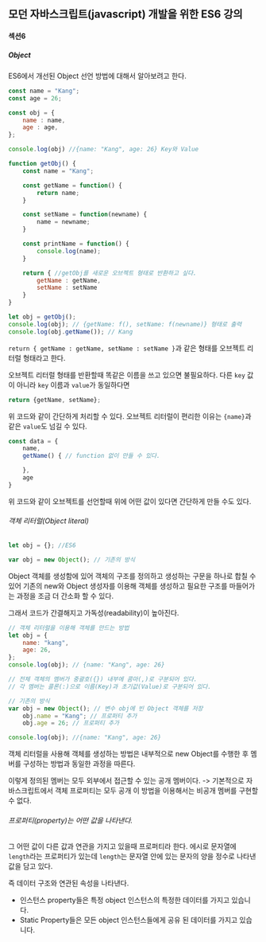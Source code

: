 ## 모던 자바스크립트(javascript) 개발을 위한 ES6 강의

#### 섹션6

##### Object
ES6에서 개선된 Object 선언 방법에 대해서 알아보려고 한다.

```js
const name = "Kang";
const age = 26;

const obj = {
    name : name,
    age : age,
};

console.log(obj) //{name: "Kang", age: 26} Key와 Value
```

```js
function getObj() {
    const name = "Kang";

    const getName = function() {
        return name;
    }

    const setName = function(newname) {
        name = newname;
    }

    const printName = function() {
        console.log(name);
    }

    return { //getObj를 새로운 오브젝트 형태로 반환하고 싶다.
        getName : getName,
        setName : setName 
    }
}

let obj = getObj();
console.log(obj); // {getName: f(), setName: f(newname)} 형태로 출력
console.log(obj.getName()); // Kang
```

`return { getName : getName, setName : setName }`과 같은 형태를 오브젝트 리터럴 형태라고 한다.

오브젝트 리터럴 형태를 반환할때 똑같은 이름을 쓰고 있으면 불필요하다.
다른 `key` 값이 아니라 `key` 이름과 `value`가 동일하다면

```js
return {getName, setName};
```
위 코드와 같이 간단하게 처리할 수 있다.
오브젝트 리터럴이 편리한 이유는 `{name}`과 같은 `value`도 넘길 수 있다.

```js
const data = {
    name,
    getName() { // function 없이 만들 수 있다.

    },
    age
}
```
위 코드와 같이 오브젝트를 선언할때 위에 어떤 값이 있다면 간단하게 만들 수도 있다.


###### 객체 리터럴(Object literal)

```js
let obj = {}; //ES6

var obj = new Object(); // 기존의 방식
```

Object 객체를 생성함에 있어 객체의 구조를 정의하고 생성하는 구문을 하나로 합칠 수 있어 기존의 new와 Object 생성자를 이용해 객체를 생성하고 필요한 구조를 마들어가는 과정을 조금 더 간소화 할 수 있다.

그래서 코드가 간결해지고 가독성(readability)이 높아진다.

```js
// 객체 리터럴을 이용해 객체를 만드는 방법
let obj = {
    name: "kang",
    age: 26,
};
console.log(obj); // {name: "Kang", age: 26}

// 전체 객체의 멤버가 중괄호({}) 내부에 콤마(,)로 구분되어 있다.
// 각 멤버는 콜론(:)으로 이름(Key)과 초기값(Value)로 구분되어 있다.
```

```js
// 기존의 방식
var obj = new Object(); // 변수 obj에 빈 Object 객체를 저장
    obj.name = "Kang"; // 프로퍼티 추가
    obj.age = 26; // 프로퍼티 추가

console.log(obj); //{name: "Kang", age: 26}
```

객체 리터럴을 사용해 객체를 생성하는 방법은 내부적으로 new Object를 수행한 후 멤버를 구성하는 방법과 동일한 과정을 따른다.

이렇게 정의된 멤버는 모두 외부에서 접근할 수 있는 공개 멤버이다.
-> 기본적으로 자바스크립트에서 객체 프로퍼티는 모두 공개
이 방법을 이용해서는 비공개 멤버를 구현할 수 없다.

###### 프로퍼티(property)는 어떤 값을 나타낸다.
그 어떤 값이 다른 값과 연관을 가지고 있을때 프로퍼티라 한다.
에시로 문자열에 `length`라는 프로퍼티가 있는데 `length`는 문자열 안에 있는 문자의 양을 정수로 나타낸 값을 담고 있다.

즉 데이터 구조와 연관된 속성을 나타낸다.

+ 인스턴스 property들은 특정 object 인스턴스의 특정한 데이터를 가지고 있습니다.
+ Static Property들은 모든 object 인스턴스들에게 공유 된 데이터를 가지고 있습니다.
```